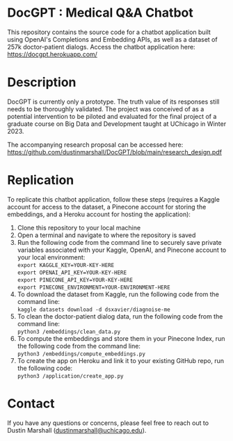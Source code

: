 # DocGPT : Medical Q&A Chatbot
This repository contains the source code for a chatbot application built using OpenAI's Completions and Embedding APIs, as well as a dataset of 257k doctor-patient dialogs. Access the chatbot application here: https://docgpt.herokuapp.com/

# Description
DocGPT is currently only a prototype. The truth value of its responses still needs to be thoroughly validated. The project was conceived of as a potential intervention to be piloted and evaluated for the final project of a graduate course on Big Data and Development taught at UChicago in Winter 2023. 

The accompanying research proposal can be accessed here: https://github.com/dustinmarshall/DocGPT/blob/main/research_design.pdf

# Replication
To replicate this chatbot application, follow these steps (requires a Kaggle account for access to the dataset, a Pinecone account for storing the embeddings, and a Heroku account for hosting the application):

1. Clone this repository to your local machine
2. Open a terminal and navigate to where the repository is saved
3. Run the following code from the command line to securely save private variables associated with your Kaggle, OpenAI, and Pinecone account to your local environment:  
    `export KAGGLE_KEY=YOUR-KEY-HERE`  
    `export OPENAI_API_KEY=YOUR-KEY-HERE`  
    `export PINECONE_API_KEY=YOUR-KEY-HERE`  
    `export PINECONE_ENVIRONMENT=YOUR-ENVIRONMENT-HERE`
4. To download the dataset from Kaggle, run the following code from the command line:  
    `kaggle datasets download -d dsxavier/diagnoise-me`
5. To clean the doctor-patient dialog data, run the following code from the command line:  
    `python3 /embeddings/clean_data.py`
6. To compute the embeddings and store them in your Pinecone Index, run the following code from the command line:  
    `python3 /embeddings/compute_embeddings.py`
7. To create the app on Heroku and link it to your existing GitHub repo, run the following code:  
    `python3 /application/create_app.py`

# Contact
If you have any questions or concerns, please feel free to reach out to Dustin Marshall (dustinmarshall@uchicago.edu).
